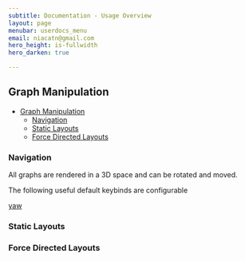 ```yaml
---
subtitle: Documentation - Usage Overview
layout: page
menubar: userdocs_menu
email: niacatn@gmail.com
hero_height: is-fullwidth
hero_darken: true

---
```

## Graph Manipulation

- [Graph Manipulation](#graph-manipulation)
  - [Navigation](#navigation)
  - [Static Layouts](#static-layouts)
  - [Force Directed Layouts](#force-directed-layouts)

### Navigation

All graphs are rendered in a 3D space and can be rotated and moved. 

The following useful default keybinds are configurable

[yaw](rgat_RegistryAPITest_21472_1024_231014.mp4)


### Static Layouts

### Force Directed Layouts
